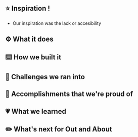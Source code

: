 ## ⭐ Inspiration !
* Our inspiration was the lack or accesibility 

## ⚙️ What it does

## ⌨️ How we built it

## 🤔 Challenges we ran into

## 🥇 Accomplishments that we're proud of

## 💗 What we learned

## ✏️ What's next for Out and About

